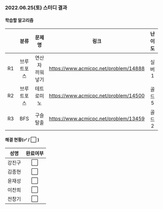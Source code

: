 ### 2022.06.25(토) 스터디 결과

#### 학습할 알고리즘

|      | 분류 |    문제명    |                 링크                  | 난이도  |
| :--: | :--: | :----------: | :-----------------------------------: | :-----: |
|  R1  | 브루트포스 | 연산자 끼워넣기 |https://www.acmicpc.net/problem/14888 | 실버1 |
| R2 | 브루트포스 | 테트로미노 |https://www.acmicpc.net/problem/14500 |  골드5  |
| R3 | BFS | 구슬 탈출 |https://www.acmicpc.net/problem/13459 | 골드2 |

#### 해결 현황(:white_check_mark: / :white_large_square:  )

|  성명  |       완료여부       |
| :----: | :------------------: |
| 강진구 | :white_large_square: |
| 김종현 | :white_large_square: |
| 윤재성 | :white_large_square: |
| 이찬희 | :white_large_square: |
| 전창기 | :white_large_square: |
